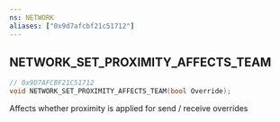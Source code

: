 ```yaml
---
ns: NETWORK
aliases: ["0x9d7afcbf21c51712"]
---
```

## NETWORK_SET_PROXIMITY_AFFECTS_TEAM

```c
// 0x9D7AFCBF21C51712
void NETWORK_SET_PROXIMITY_AFFECTS_TEAM(bool Override);
```

Affects whether proximity is applied for send / receive overrides


